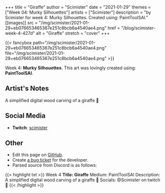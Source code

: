 +++
title =       "Giraffe"
author =      "Scimister"
date =        "2021-01-29"
themes =      ["Week 04: Murky Silhouettes"]
artists =     ["Scimister"]
description = "by Scimister for week 4: Murky Silhouettes. Created using: PaintToolSAI."
[[images]]
              src = "/img/scimister/2021-01-29+eb076653465367e251c8bcb6a4540ae4.png"
              href = "/blog/scimister-week-4-427d"
              alt = "Giraffe"
              stretch = "cover"
+++


{{< fancybox path="/img/scimister/2021-01-29+eb076653465367e251c8bcb6a4540ae4.png" file="/img/scimister/2021-01-29+eb076653465367e251c8bcb6a4540ae4.png" >}}


Week 4: **Murky Silhouettes**. This art was lovingly created using: **PaintToolSAI**.

## Artist's Notes

A simplified digital wood carving of a giraffe 🐘

## Social Media

- **Twitch**: <a href='https://twitch.tv/scimister' target='_blank'>scimister</a>


## Other

- Edit this page on [GitHub](https://github.com/teaminkling/web-refresh/edit/main/blog/content/blog/scimister-week-4-427d.md).
- Create [a bug ticket](https://github.com/teaminkling/web-refresh/issues/new?assignees=&labels=bug&template=problem-report.md&title=) for the developer.
- Parsed source from Discord is as follows:

{{< highlight txt >}}
Week 4
**Title: Giraffe**
Medium: PaintToolSAI
Description: A simplified digital wood carving of a giraffe 🐘 
Socials: @Scimister on twitch 🦒
{{< /highlight >}}